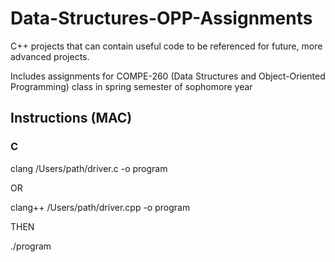 # Data-Structures-OPP-Assignments
C++ projects that can contain useful code to be referenced for future, more advanced projects.

Includes assignments for COMPE-260 (Data Structures and Object-Oriented Programming) class in spring semester of sophomore year

## Instructions (MAC)

### C
clang /Users/path/driver.c -o program  

OR  

clang++ /Users/path/driver.cpp -o program  

THEN  

./program
